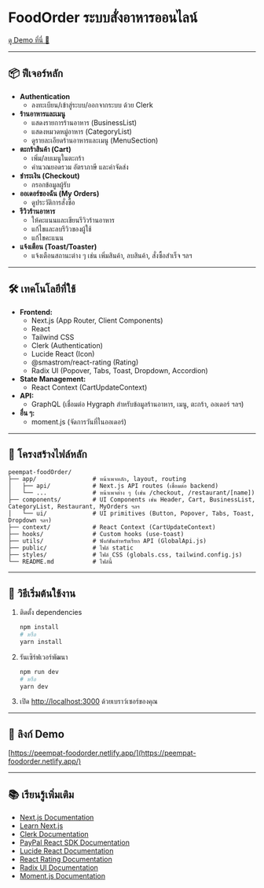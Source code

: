# FoodOrder ระบบสั่งอาหารออนไลน์

[ดู Demo ที่นี่ 🚀](https://peempat-foodorder.netlify.app/)

---

## 📦 ฟีเจอร์หลัก

- **Authentication**  
  - ลงทะเบียน/เข้าสู่ระบบ/ออกจากระบบ ด้วย Clerk
- **ร้านอาหารและเมนู**
  - แสดงรายการร้านอาหาร (BusinessList)
  - แสดงหมวดหมู่อาหาร (CategoryList)
  - ดูรายละเอียดร้านอาหารและเมนู (MenuSection)
- **ตะกร้าสินค้า (Cart)**
  - เพิ่ม/ลบเมนูในตะกร้า
  - คำนวณยอดรวม อัตราภาษี และค่าจัดส่ง
- **ชำระเงิน (Checkout)**
  - กรอกข้อมูลผู้รับ
- **ออเดอร์ของฉัน (My Orders)**
  - ดูประวัติการสั่งซื้อ
- **รีวิวร้านอาหาร**
  - ให้คะแนนและเขียนรีวิวร้านอาหาร
  - แก้ไขและลบรีวิวของผู้ใช้
  - แก้ไขคะแนน
- **แจ้งเตือน (Toast/Toaster)**
  - แจ้งเตือนสถานะต่าง ๆ เช่น เพิ่มสินค้า, ลบสินค้า, สั่งซื้อสำเร็จ ฯลฯ

---

## 🛠️ เทคโนโลยีที่ใช้

- **Frontend:**  
  - Next.js (App Router, Client Components)
  - React
  - Tailwind CSS
  - Clerk (Authentication)
  - Lucide React (Icon)
  - @smastrom/react-rating (Rating)
  - Radix UI (Popover, Tabs, Toast, Dropdown, Accordion)
- **State Management:**  
  - React Context (CartUpdateContext)
- **API:**  
  - GraphQL (เชื่อมต่อ Hygraph สำหรับข้อมูลร้านอาหาร, เมนู, ตะกร้า, ออเดอร์ ฯลฯ)
- **อื่น ๆ:**  
  - moment.js (จัดการวันที่ในออเดอร์)

---

## 📁 โครงสร้างไฟล์หลัก

```
peempat-foodOrder/
├── app/                # หน้าเพจหลัก, layout, routing
│   ├── api/            # Next.js API routes (เชื่อมต่อ backend)
│   └── ...             # หน้าเพจต่าง ๆ (เช่น /checkout, /restaurant/[name])
├── components/         # UI Components เช่น Header, Cart, BusinessList, CategoryList, Restaurant, MyOrders ฯลฯ
│   └── ui/             # UI primitives (Button, Popover, Tabs, Toast, Dropdown ฯลฯ)
├── context/            # React Context (CartUpdateContext)
├── hooks/              # Custom hooks (use-toast)
├── utils/              # ฟังก์ชันสำหรับเรียก API (GlobalApi.js)
├── public/             # ไฟล์ static
├── styles/             # ไฟล์ CSS (globals.css, tailwind.config.js)
└── README.md           # ไฟล์นี้
```

---

## 🚀 วิธีเริ่มต้นใช้งาน

1. ติดตั้ง dependencies  
   ```bash
   npm install
   # หรือ
   yarn install
   ```

2. รันเซิร์ฟเวอร์พัฒนา  
   ```bash
   npm run dev
   # หรือ
   yarn dev
   ```

3. เปิด [http://localhost:3000](http://localhost:3000) ด้วยเบราว์เซอร์ของคุณ

---

## 🔗 ลิงก์ Demo

[https://peempat-foodorder.netlify.app/](https://peempat-foodorder.netlify.app/)

---

## 📚 เรียนรู้เพิ่มเติม

- [Next.js Documentation](https://nextjs.org/docs)
- [Learn Next.js](https://nextjs.org/learn)
- [Clerk Documentation](https://clerk.com/docs)
- [PayPal React SDK Documentation](https://github.com/paypal/react-paypal-js)
- [Lucide React Documentation](https://lucide.dev)
- [React Rating Documentation](https://www.npmjs.com/package/@smastrom/react-rating)
- [Radix UI Documentation](https://www.radix-ui.com/docs)
- [Moment.js Documentation](https://momentjs.com/docs/)
